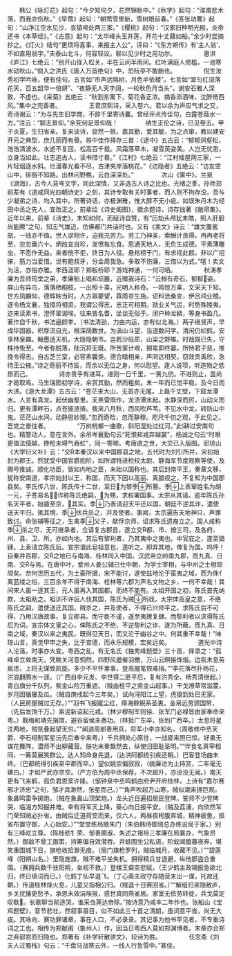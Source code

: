 <!-- { "loadSidebar": true } -->
　　韩公《咏灯花》起句：“今夕知何夕，花然锦帐中。”《秋字》起句：“淮南悲木落，而我亦伤秋。”《早莺》起句：“朝莺雪里新，雪树眼前春。”《答张功曹》起句：“山净江空水见沙，哀猿啼处两三家。”《樱桃》起句：“汉家旧种明光殿，炎帝还书《本草经》。”《古意》起句：“太华峰头玉井莲，开花十丈藕如船。”余少时尝摘抄之。《灯火》结句“更烦将喜事，来报主人公”，评曰：“《东方朔传》有‘主人翁’，不如直用翁字。”夫泰山北斗，何容轻议。聊以见少时之用功尔。
　　
　　惠洪《庐江》七绝云：“别开山径入松关，半在云间半雨间。红叶满庭人倚槛，一池寒水动秋山。”倘入之洪氏《唐人万首绝句》中，恐阮亭不敢删也。
　　
　　倪生汝秀初学吟咏，便有佳句。五言如“市声远隔树，月色半依楼”。七言如“翠匀红湿落花天，百五韶华一倍妍”、“夜静无人天字阔，一轮秋色月当头”，谢安石雅人深致，不虚也。《采菊》五绝云：“秋到东篱下，菊花香正浓。摘香添酒味，沈醉倚西风。”集中之完善者。
　　
　　王君庶熙诗，采入卷六。君以余为声应气求之交，奇诗谢云：“为与先生旧学商，不辞千里寄诗囊。曾经评点传佳句，白露苍葭水一方。”注云：“聊志景仰。”余究何足景仰哉！
　　
　　纳生正伦之诗，已见卷五。甲子炎夏，生归省亲。复来谈诗，裒然一帙。嘉其勤，爱其敏，为之点窜，教以建安开元之典型，庶几丽而有骨。帙中佳作择存三首：《途中》五古云：“郁郁涧壑松，浩浩清波水。水逝不复回，松高百千载。风霜落草木，凝雪英姿美。人岂无忧患，立身当如此。壮志追古人，读书惜寸晷。”《江村》七绝云：“江村矮屋两三家，一片轻烟逐水斜。烂漫春光看不尽，古津夹岸落桃花。”《访隐者》五绝云：“访友空山中，徘徊不知路。出林问野樵，云白深深处。”
　　
　　次山《箧中》，兰泉《湖海》，古今人苔岑文字，同此深情，又非选古人诗之比也。光绪之季，孙师郑前辈有《道咸同光四朝诗史》之刻，其诗专取有关时事者，而人则不拘存没。吾与少凝弟之诗，均入其中。所著诗话，亦极渊雅，惟大醇不无小疵。如误朱丹木为经田中丞之先人，宜改正之。前辈绘《诗史阁图》，徵余题诗，诗存拙著《敝帚集》。近年以来，前辈《诗史》，未知如何，而赋诗自赞，有“历劫头颅犹未皓，照人肝胆尚能腾”之句，知志气雄迈，仿佛都门共话时也。又有《卖文》诗云：“雄文覆酱瓿，一钱亦不值。世人谬相许，迫我充苦力。劳工乃神圣，索酬计良得。冉冉老将至，忽忽垂六十。炳烛宜自珍，发愤每忘食。思通天地人，无负生成德。平素薄雕虫，不愿作无益。来者傥不拒，终日为人役。悬格榜于门，有求视此额。非以广招徕，筋力当爱惜。世有鲍叔牙，分金周我急。多取不伤廉，三借以为式。”嘻！卖文为活，亦俗亦雅。李西涯耶？郑板桥耶？游戏神通，一何可哂。
　　
　　秋涛孝廉为吾师筠堂之弟，孝廉船上唱和埙簏，近赠我诗石：“云根有奇石，郁郁姿。屏山有异鸟，落落栖桐枝。一出照十乘，光明人称奇。一鸣惊万乘，文采天下知。世方凤麟仰，德辉映当时。人方皋夔望，霖雨苍生施。讵料沧桑变，伊吕鸿业稽。逐令杨文襄，独擅将相资。我谓公得志，忠正可相期。勋业关气运，时势殊陵夷。迩来读素书，澄怀翠湖埃。往来皆名耆，坐谈无俗于。闭户种龙鳞，等身书盈几。著作自千秋，书法逼颜李。（书法清劲，力由内运，亦有似北海。）两子继贤声，早成华国器。积厚流自光，根深荫数世。为滇山斗望，当道数问字。清闲仍如鹤，安享林泉趣。翰墨适天机，大隐隐朝市。岂若沙砾质，山梁之野雉。时哉既已失，守株待兔至。今者弥脱落，陆沉将无既。所苦家计艰，搁笔即终窭。所恃君子慈，推挽令得志。自古芝兰室，必容素馨类。德合暗相亲，声同远相契。窃效贡禹欣，急待王公掖。”诗之奇丽不待旨，而余以无位之身，何以慰望。逢人说项，听造物之低昂而己。
　　
　　诗亦贵乎有进耳，进则一日千里，一篑九仞。不进则止，虽尚才曷取焉。马生瑞图初学诗，余赏其勤，然而粗矣。未一年而已觉平稳，及今日而大进。《游大龙潭》五古云：“苍茫来大山，无首亦无尾。上磊千丈壁，下窟龙潭水。人言有真龙，起伏幽壑里。天黑雷雨作，龙溃潭水起。水静深而厉，山动义而归。更有潭畔石，点苍披涟掎。我来八月秋，西风吹芦苇。不见水中龙，转防山中鬼。茫茫山水间，动静思妙理。”忽而奇险，忽而静穆。咫尺千仞之观，于此见之。吾党之奋往者。
　　
　　“万树桄榔一曲歌，斜阳湿处过红河。”此耕过安南句也。精警动人，意在言外。余吊岑襄勤句云“死恨和戎弃越裳”，杨诚之句云“时艰更值法侵越，搀枪未埽气吞虹”，同一寄唧。考唐虞之世，大交已入版图。邱琼山《大学衍义补》云：“交本秦汉以来中国郡县之地，五代时为刘引所并，宋初始封为郡王。然犹受中国官爵勋阶，如所谓特进检校太尉、静海军节度观察等使，及赐号推诚，顺化功臣，皆如内地之臣，未始以国称也。其后封南平王，奏章文移，犹称安南道，孝宗始封以王，称国，而天下因以高丽、真腊视之，不复知为中国郡县矣。李氏传八世，陈氏传十二世，至日为黎季所篡。季上表窜姓名为胡一元，子苍易名，诈称陈氏绝嗣，为甥，求权署国事。太宗从其请。逾年陈氏孙名天平者，始遁至京，其实。季乃表请迎天平还以国，朝廷不逆其诈，遣使送天平归。抵其境，季伏兵杀之，并及使者。事闻，太宗遍告天地神只，声罪致讨。命张辅等征之，生禽季父子，献俘京师，诏求陈氏遗裔立之。国人咸称季杀之尽，无可继承者，佥请复古郡县，遂立交都、市、按三司，及各府、州、县、卫、所，亦如内地。其后有黎利者，乃其夷中之夷也。中官庇之，遂至猖肄。上表请立陈氏后。宣宗谓此皂祖意也，遂听之。即弃其地，俾复为国。呜呼！自秦并百郡，交之地已与南海、桂林同入中国。汉武帝立岭南九郡，而九真、日南、交与焉。在唐中叶，爱州人姜公辅已仕中朝，为学士宰相，与中州之士相颉颃矣。奈何世历五代，为土豪所据，宋不能讨，遂使兹地沦于蛮夷之域，而为侏亻离蓝缕之俗，三百余年不得于南海、桂林等六郡为声名文物之乡，一何不幸哉！其间宋人虽一逐其王，元人虽再入其国都，而终不能有。太祖开国之初，陈氏首先纳款，太祖助之。祖训不许后人伐其国，陈氏为贼所戕，太宗体高皇之意，不绝陈氏之嗣，遣使送还其国。贼杀之，并及使者，不得已兴师平之。求陈氏后不可得，乃用汉唐故事，复立郡县。而守臣不谨，遂至夷撩复肆。而黎利者以求得陈氏后为词，宣宗体文皇之心，俾陈氏之不绝，不逆黎利之诈，遂为所蔽。而九真、日南之域，秦汉以来之夷民，既得见天日，而又沦于幽谷之中。何其重不幸哉！”味琼山言，真觉甲申之失，比于宣德，而永乐规模，宏矣远矣。
　　
　　道光中诗人沦落，时事亦大变。粤西之乱，有无名氏《独秀峰题壁》三十首，择录之：“孤峰卓立耸南天，凭眺关河意恫然。四野风遒催羽檄，万山云瞑接烽烟。边氛未息劳宸虑，上将无谋致凯旋。多少不平怀里事，登高握笔恨难捐。”“李花落尽扑杨花，洪浪翻腾水一涯。（广西自李元发、李世得二匪平后，复有洪秀全、杨秀清继起。）青白旗分千队列，紫金山险万重遮。（贼由桂平之紫金山起事。）干戈潦草常滋蔓，岁月因循屡及瓜。（贼自庚戌起今三年矣。）试向浔阳江上望，虎狼到处已无家。（人民房屋贼过无存。）”“羽书飞报蹴尘红，瘴海鲸鲵系圣衷。金帛远劳颁国帑，（先后发饷千万。）索泥新诏起元戎。（林少穆制军则徐、张军门必禄皆由家奉命来粤。）觐梅和靖先捐馆，避谷留侯未奏功。（林抵广东卒，张到广西卒。）太息将星沈两地，贼氛叠起望无穷。”“闻道周郎善用兵，将军小李亦知名。（周敬修中丞天爵、李石梧制军星沅先后奉伞来粤。）千兵拥处心原壮，一战疲来胆已惊。好勇无谋花舞阵，潜师不出柳藏营。肤功末奏飘然去，纵使归田耻圣明。”“伴食名真宰相同，一筹莫展笑群公。达人知命身先退，（达洪阿都统引疾还朝。）巴客登场曲未终。（巴都统得引疾至平郡而卒。）望似姚崇偏寂寂，（姚廉访为上持赏，二年毫无建白。）才如严武亦空空。（严方伯为周中丞保荐，不次超升，亦没没无闻。）南天更有飞来鹤，孤负君恩奖许隆。（邹钟泉中丞鸣鹤由府尹开府桂林，上诗有“嘉尔赛邪才济忠”之句，邹才具渺然，张星而己。）”“角声吹起万山寒，贼似潮来拥巨观。象鼻鸣雷争掷炮，（贼在象鼻山顶架炮。）龙头近日遍招居民登陴。誓师不少登陴哭，临渴方知掘井难。幸有将军天上降，葵心向日报平安。（贼及荔浦，向欣然军门荣知贼必扑省，由贼后迂道荷笠而来，仅六人，两昼夜枵腹奔城，精神疲惫，抵省布置守御，人心始安。）”“堂堂练局敞朱门（朱伯韩侍御琦总办练设局于家。）别有三峰屹立尊。（陈桂舫钅荣、邹善圃淑、朱述之祖培三孝廉在局襄办，气象昂然。）御敌不曾工画策，持筹偏自效潜吞。井蛙围坐公私语，阶蚁闻膻暮夜奔。堪笑重围城下日，旗枪收拾渺无痕。（局门旗枪罗列，贼临城月，收藏不见。）”“碧莲峰（阳朔山名。）里隐旌旗，贼不难平坐失机。拥得精兵甘退避，纵他郡盗合重围。（赛拥兵数千驻阳朔，坐视不救。）登楼王粲空悲赋，（王少鹤主政锡振急欲北归，终日填词而已。）化鹤丁仙早退飞。（丁心斋主政守存随营未出一谋，托故还朝。）传道桂林烽火息，儿童又指相公归。（贼退十日赛回省。）”“解组归来隐敝庐，乡关扰攘更愁予。承恩未效涓埃报，感世真同燕雀居。家室无依劳转徙，兵戈莫定叹欷。长歌聊当前途哭，谁采刍荛达帝除。”按诗意乃咸丰二年作也。张船山《宝鸡题壁》，音节悲壮，然叙事眉目，似不如此三十首之清朗，虽词意平沓，尚无大疵。其咏向、赛功罪诸章，事在人口，不必录录。其记事为他书罕见者，不专重诗词之工也。相传为郑献甫（象州人）作，因当日粤西人莫如郑渊博者。末章亦合郑之弃部宫而归隐也。郑著有《补学轩散骈文》，较诗为胜。
　　
　　任念斋《刘夫人过蜀栈》句云：“千盘马战寒云外，一线人行急雪中。”甚佳。
　　
